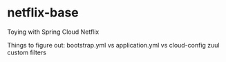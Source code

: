 # netflix-base
Toying with Spring Cloud Netflix

Things to figure out:
bootstrap.yml vs application.yml vs cloud-config
zuul custom filters
